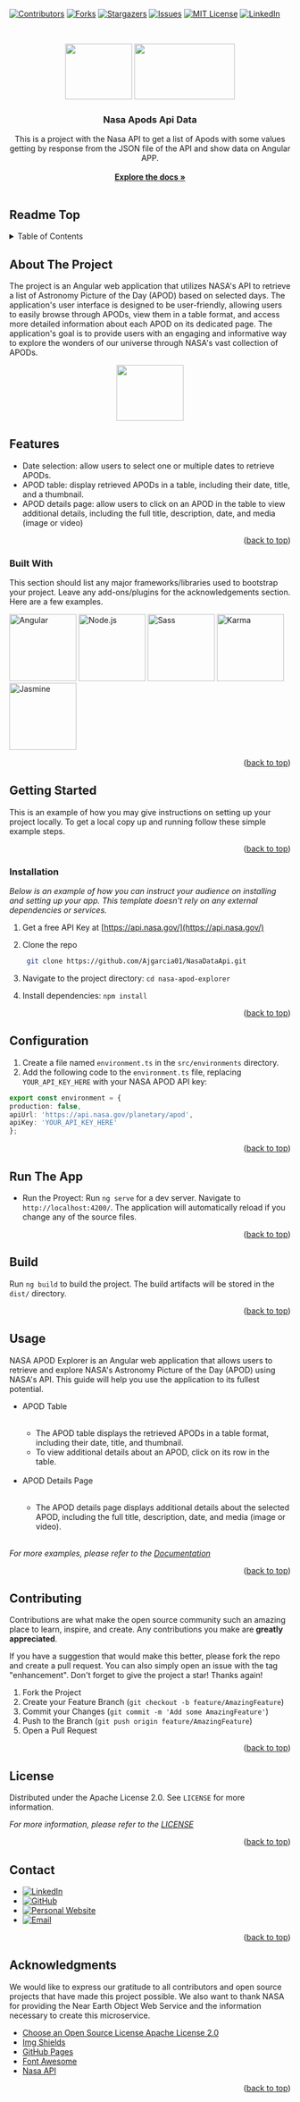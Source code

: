 

<!-- PROJECT SHIELDS -->
<!--
*** I'm using markdown "reference style" links for readability.
*** Reference links are enclosed in brackets [ ] instead of parentheses ( ).
*** See the bottom of this document for the declaration of the reference variables
*** for contributors-url, forks-url, etc. This is an optional, concise syntax you may use.
*** https://www.markdownguide.org/basic-syntax/#reference-style-links
-->
[![Contributors][contributors-shield]][contributors-url]
[![Forks][forks-shield]][forks-url]
[![Stargazers][stars-shield]][stars-url]
[![Issues][issues-shield]][issues-url]
[![MIT License][license-shield]][license-url]
[![LinkedIn][linkedin-shield]][linkedin-url]









<!-- PROJECT LOGO -->
<br />
<div align="center">
  <a href="https://github.com/othneildrew/Best-README-Template">
   <p align="center">
     <a href="https://api.nasa.gov/"><img src="https://upload.wikimedia.org/wikipedia/commons/thumb/e/e5/NASA_logo.svg/2449px-NASA_logo.svg.png" width="120" height="100" text-align="center"/></a>
     <a href="https://atmira.com/"><img src="https://aecconsultoras.com/wp-content/uploads/2020/01/logo-asociados-atmira-1024x527.jpg" width="180" height="100" text-align="center"/></a>
</p>
  </a>
  <h3 align="center">Nasa Apods Api Data</h3>

  <p align="center">
   This is a project with the Nasa API to get a list of Apods with some values getting by response from the JSON file of the API and show data on Angular APP. 
    <br />
        <br />
    <a href="https://ssd-api.jpl.nasa.gov/doc/index.php"><strong>Explore the docs »</strong></a>
    <br />
    <br />
  </p>
</div>


## Readme Top
<!-- TABLE OF CONTENTS -->
<details>
  <summary>Table of Contents</summary>
  <ol>
    <li>
      <a href="#about-the-project">About The Project</a>
      <ul>
        <li><a href="#built-with">Built With</a></li>
      </ul>
    </li>
    <li>
      <a href="#getting-started">Getting Started</a>
      <ul>
        <li><a href="#installation">Installation</a></li>
         <li><a href="#configuration">Configuration</a></li>
         <li><a href="#run-the-app">Run The App</a></li>
         <li><a href="#build">Build</a></li>
      </ul>
    </li>
    <li><a href="#usage">Usage</a></li>
    <li><a href="#contributing">Contributing</a></li>
    <li><a href="#license">License</a></li>
    <li><a href="#contact">Contact</a></li>
    <li><a href="#acknowledgments">Acknowledgments</a></li>
  </ol>
</details>



<!-- ABOUT THE PROJECT -->
## About The Project

The project is an Angular web application that utilizes NASA's API to retrieve a list of Astronomy Picture of the Day (APOD) based on selected days. The application's user interface is designed to be user-friendly, allowing users to easily browse through APODs, view them in a table format, and access more detailed information about each APOD on its dedicated page. The application's goal is to provide users with an engaging and informative way to explore the wonders of our universe through NASA's vast collection of APODs.

<p align="center">
     <img src="https://apod.nasa.gov/apod/image/2107/ThorsHelmet_Miller_960.jpg" width="120" height="100" text-align="center"/>
</p>

<h2>Features</h2>
<ul>
	<li>Date selection: allow users to select one or multiple dates to retrieve APODs.</li>
	<li>APOD table: display retrieved APODs in a table, including their date, title, and a thumbnail.</li>
	<li>APOD details page: allow users to click on an APOD in the table to view additional details, including the full title, description, date, and media (image or video)</li>
</ul>


<p align="right">(<a href="#about-the-project">back to top</a>)</p>


### Built With

This section should list any major frameworks/libraries used to bootstrap your project. Leave any add-ons/plugins for the acknowledgements section. Here are a few examples.

<div style="display: inline-block;">
  <a href="https://angular.io/" target="_blank">
    <img src="https://img.shields.io/badge/-Angular-DD0031?logo=angular&logoColor=white" alt="Angular" width="120px">
  </a>
</div>

<div style="display: inline-block;">
  <a href="https://nodejs.org/" target="_blank">
    <img src="https://img.shields.io/badge/-Node.js-339933?logo=node.js&logoColor=white" alt="Node.js" width="120px">
  </a>
</div>

<div style="display: inline-block;">
  <a href="https://sass-lang.com/" target="_blank">
    <img src="https://img.shields.io/badge/-Sass-CC6699?logo=sass&logoColor=white" alt="Sass" width="120px">
  </a>
</div>

<div style="display: inline-block;">
  <a href="https://karma-runner.github.io/" target="_blank">
    <img src="https://img.shields.io/badge/-Karma-0A0A0A?logo=karma&logoColor=white" alt="Karma" width="120px">
  </a>
</div>

<div style="display: inline-block;">
  <a href="https://jasmine.github.io/" target="_blank">
    <img src="https://img.shields.io/badge/-Jasmine-8A4182?logo=jasmine&logoColor=white" alt="Jasmine" width="120px">
  </a>
</div>

<p align="right">(<a href="#about-the-project">back to top</a>)</p>

<!-- GETTING STARTED -->
## Getting Started

This is an example of how you may give instructions on setting up your project locally.
To get a local copy up and running follow these simple example steps.

<p align="right">(<a href="#about-the-project">back to top</a>)</p>

### Installation

_Below is an example of how you can instruct your audience on installing and setting up your app. This template doesn't rely on any external dependencies or services._

1. Get a free API Key at [https://api.nasa.gov/](https://api.nasa.gov/)
2. Clone the repo
   ```sh
    git clone https://github.com/Ajgarcia01/NasaDataApi.git
   ```
3. Navigate to the project directory:
   `cd nasa-apod-explorer`

4. Install dependencies: 
   `
      npm install
   `
   

<p align="right">(<a href="#readme-top">back to top</a>)</p>

## Configuration
1. Create a file named `environment.ts` in the `src/environments` directory.
2. Add the following code to the `environment.ts` file, replacing `YOUR_API_KEY_HERE` with your NASA APOD API key:
  ```ts
  export const environment = {
  production: false,
  apiUrl: 'https://api.nasa.gov/planetary/apod',
  apiKey: 'YOUR_API_KEY_HERE'
};

  ```
<p align="right">(<a href="#about-the-project">back to top</a>)</p>
  
## Run The App
* Run the Proyect:
    Run `ng serve` for a dev server. Navigate to `http://localhost:4200/`. The application will automatically reload if you change any of the source files.

<p align="right">(<a href="#about-the-project">back to top</a>)</p>

## Build

Run `ng build` to build the project. The build artifacts will be stored in the `dist/` directory.

<p align="right">(<a href="#about-the-project">back to top</a>)</p>

## Usage

NASA APOD Explorer is an Angular web application that allows users to retrieve and explore NASA's Astronomy Picture of the Day (APOD) using NASA's API. This guide will help you use the application to its fullest potential.

<ul>
  <li>APOD Table</li>
      <br />
  <ul>
    <li>The APOD table displays the retrieved APODs in a table format, including their date, title, and thumbnail.</li>
    <li>To view additional details about an APOD, click on its row in the table.</li>
  </ul>
      <br />
  
  <li>APOD Details Page</li>
      <br />
  <ul>
    <li>The APOD details page displays additional details about the selected APOD, including the full title, description, date, and media (image or video).</li>
    <liTo return to the APOD table, click on the "Return" button.</li>
  </ul>
      <br />
</ul>

_For more examples, please refer to the [Documentation](https://api.nasa.gov/)_

<p align="right">(<a href="#about-the-project">back to top</a>)</p>


<!-- CONTRIBUTING -->
## Contributing

Contributions are what make the open source community such an amazing place to learn, inspire, and create. Any contributions you make are **greatly appreciated**.

If you have a suggestion that would make this better, please fork the repo and create a pull request. You can also simply open an issue with the tag "enhancement".
Don't forget to give the project a star! Thanks again!

1. Fork the Project
2. Create your Feature Branch (`git checkout -b feature/AmazingFeature`)
3. Commit your Changes (`git commit -m 'Add some AmazingFeature'`)
4. Push to the Branch (`git push origin feature/AmazingFeature`)
5. Open a Pull Request

<p align="right">(<a href="#about-the-project">back to top</a>)</p>



<!-- LICENSE -->
## License

Distributed under the Apache License 2.0. See `LICENSE` for more information.

_For more information, please refer to the [LICENSE](https://www.apache.org/licenses/LICENSE-2.0)_

<p align="right">(<a href="#about-the-project">back to top</a>)</p>



<!-- CONTACT -->
## Contact

* [![LinkedIn][linkedin-shield]][linkedin-url]
* [![GitHub][github-shield]][github-url]
* [![Personal Website][website-shield]][website-url]
* [![Email][email-shield]][email-url]


<p align="right">(<a href="#about-the-project">back to top</a>)</p>



<!-- ACKNOWLEDGMENTS -->
## Acknowledgments

We would like to express our gratitude to all contributors and open source projects that have made this project possible. We also want to thank NASA for providing the Near Earth Object Web Service and the information necessary to create this microservice.

* [Choose an Open Source License Apache License 2.0](https://www.apache.org/licenses/LICENSE-2.0)
* [Img Shields](https://shields.io)
* [GitHub Pages](https://pages.github.com)
* [Font Awesome](https://fontawesome.com)
* [Nasa API](https://api.nasa.gov/)

<p align="right">(<a href="#about-the-project">back to top</a>)</p>


<!-- MARKDOWN LINKS & IMAGES -->
<!-- https://www.markdownguide.org/basic-syntax/#reference-style-links -->
[contributors-shield]: https://img.shields.io/github/contributors/othneildrew/Best-README-Template.svg?style=for-the-badge
[contributors-url]: https://github.com/Ajgarcia01/ApiNasaAtmira/graphs/contributors
[forks-shield]: https://img.shields.io/github/forks/othneildrew/Best-README-Template.svg?style=for-the-badge
[forks-url]: https://github.com/Ajgarcia01/ApiNasaAtmira/network/members
[stars-shield]: https://img.shields.io/github/stars/othneildrew/Best-README-Template.svg?style=for-the-badge
[stars-url]: https://github.com/Ajgarcia01/ApiNasaAtmira/NasaDataApi/stargazers
[issues-shield]: https://img.shields.io/github/issues/othneildrew/Best-README-Template.svg?style=for-the-badge
[issues-url]: https://github.com/Ajgarcia01/ApiNasaAtmira/issues
[license-shield]: https://img.shields.io/github/license/othneildrew/Best-README-Template.svg?style=for-the-badge
[license-url]: https://github.com/Ajgarcia01/ApiNasaAtmira/blob/main/LICENSE
[linkedin-shield]: https://img.shields.io/badge/-LinkedIn-blue?style=for-the-badge&logo=linkedin&logoColor=white
[linkedin-url]: https://www.linkedin.com/in/jgl11/
[github-shield]: https://img.shields.io/badge/-GitHub-black?style=for-the-badge&logo=github&logoColor=white
[github-url]: https://github.com/Ajgarcia01/
[website-shield]: https://img.shields.io/badge/-Personal%20Website-green?style=for-the-badge&logo=google-chrome&logoColor=white
[website-url]: https://ajgarcia01.github.io/
[email-shield]: https://img.shields.io/badge/-Email-red?style=for-the-badge&logo=mail.ru&logoColor=white
[email-url]: mailto:jesusgarcialuque11@gmail.com
